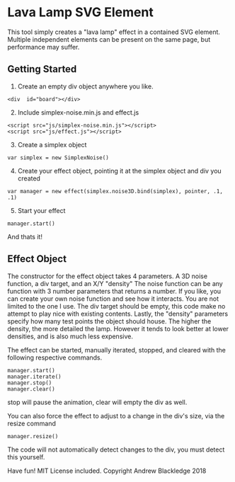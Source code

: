 # Lava Lamp SVG Element
This tool simply creates a "lava lamp" effect in a contained SVG element. Multiple independent elements can be present on the same page, but performance may suffer.

## Getting Started
1. Create an empty div object anywhere you like.
```
<div  id="board"></div>
```
2. Include simplex-noise.min.js and effect.js
```
<script src="js/simplex-noise.min.js"></script>
<script src="js/effect.js"></script>
```
3. Create a simplex object
```
var simplex = new SimplexNoise()
```
4. Create your effect object, pointing it at the simplex object and div you created
```
var manager = new effect(simplex.noise3D.bind(simplex), pointer, .1, .1)
```
5. Start your effect
```
manager.start()
```
And thats it!

## Effect Object
The constructor for the effect object takes 4 parameters.
A 3D noise function, a div target, and an X/Y "density"
The noise function can be any function with 3 number parameters that returns a number. If you like, you can create your own noise function and see how it interacts. You are not limited to the one I use.
The div target should be empty, this code make no attempt to play nice with existing contents.
Lastly, the "density" parameters specify how many test points the object should house. The higher the density, the more detailed the lamp. However it tends to look better at lower densities, and is also much less expensive.

The effect can be started, manually iterated, stopped, and cleared with the following respective commands.
```
manager.start()
manager.iterate()
manager.stop()
manager.clear()
```
stop will pause the animation, clear will empty the div as well.

You can also force the effect to adjust to a change in the div's size, via the resize command
```
manager.resize()
```
The code will not automatically detect changes to the div, you must detect this yourself.

Have fun!
MIT License included.
Copyright Andrew Blackledge 2018